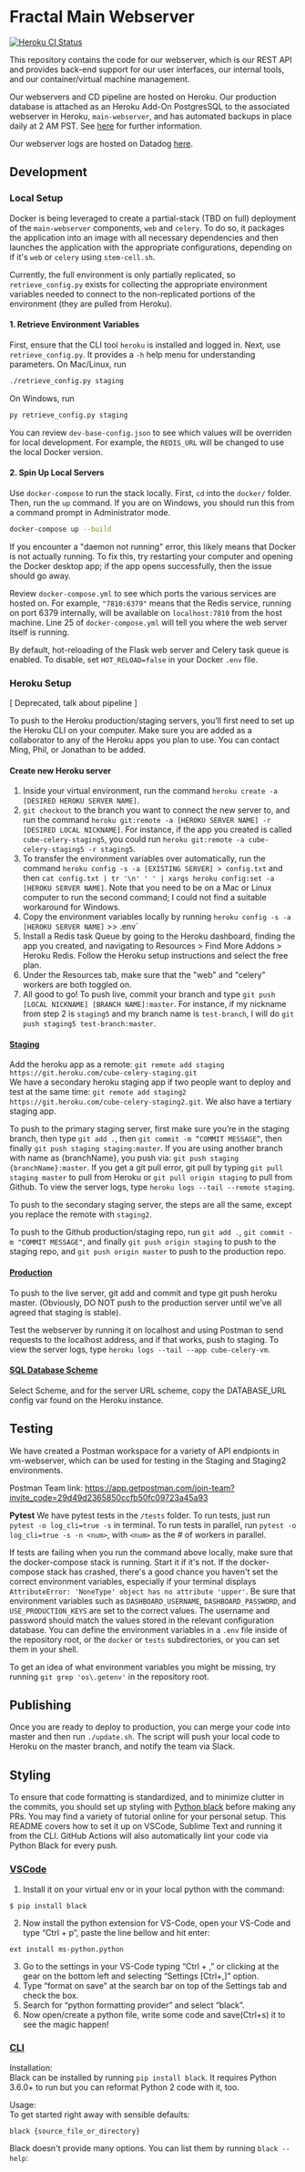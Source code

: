# Fractal Main Webserver

[![Heroku CI Status](https://heroku-cibadge.herokuapp.com/last.svg)](https://dashboard.heroku.com/pipelines/22da0c0d-7555-4647-8765-031c14b8398f/tests)

This repository contains the code for our webserver, which is our REST API and provides back-end support for our user interfaces, our internal tools, and our container/virtual machine management.

Our webservers and CD pipeline are hosted on Heroku. Our production database is attached as an Heroku Add-On PostgresSQL to the associated webserver in Heroku, `main-webserver`, and has automated backups in place daily at 2 AM PST. See [here](https://devcenter.heroku.com/articles/heroku-postgres-backups#creating-a-backup) for further information.

Our webserver logs are hosted on Datadog [here](https://app.datadoghq.com/logs?cols=core_host%2Ccore_service&from_ts=1593977274176&index=&live=true&messageDisplay=inline&stream_sort=desc&to_ts=1593978174176).

## Development

### Local Setup

Docker is being leveraged to create a partial-stack (TBD on full) deployment of the `main-webserver` components, `web` and `celery`. To do so, it packages the application into an image with all necessary dependencies and then launches the application with the appropriate configurations, depending on if it's `web` or `celery` using `stem-cell.sh`.

Currently, the full environment is only partially replicated, so `retrieve_config.py` exists for collecting the appropriate environment variables needed to connect to the non-replicated portions of the environment (they are pulled from Heroku).

#### 1. Retrieve Environment Variables


First, ensure that the CLI tool `heroku` is installed and logged in. Next, use `retrieve_config.py`. It provides a `-h` help menu for understanding parameters. On Mac/Linux, run

```sh
./retrieve_config.py staging
```

On Windows, run

```sh
py retrieve_config.py staging
```

You can review `dev-base-config.json` to see which values will be overriden for local development. For example, the `REDIS_URL` will be changed to use the local Docker version.

#### 2. Spin Up Local Servers

Use `docker-compose` to run the stack locally. First, `cd` into the `docker/` folder. Then, run the `up` command. If you are on Windows, you should run this from a command prompt in Administrator mode.

```sh
docker-compose up --build
```

If you encounter a "daemon not running" error, this likely means that Docker is not actually running. To fix this, try restarting your computer and opening the Docker desktop app; if the app opens successfully, then the issue should go away.

Review `docker-compose.yml` to see which ports the various services are hosted on. For example, `"7810:6379"` means that the Redis service, running on port 6379 internally, will be available on `localhost:7810` from the host machine. Line 25 of `docker-compose.yml` will tell you where the web server itself is running.

By default, hot-reloading of the Flask web server and Celery task queue is enabled. To disable, set `HOT_RELOAD=false` in your Docker `.env` file.

### Heroku Setup

[ Deprecated, talk about pipeline ]

To push to the Heroku production/staging servers, you’ll first need to set up the Heroku CLI on your computer. Make sure you are added as a collaborator to any of the Heroku apps you plan to use. You can contact Ming, Phil, or Jonathan to be added.

#### Create new Heroku server

1. Inside your virtual environment, run the command `heroku create -a [DESIRED HEROKU SERVER NAME]`.
2. `git checkout` to the branch you want to connect the new server to, and run the command `heroku git:remote -a [HEROKU SERVER NAME] -r [DESIRED LOCAL NICKNAME]`. For instance, if the app you created is called `cube-celery-staging5`, you could run `heroku git:remote -a cube-celery-staging5 -r staging5`.
3. To transfer the environment variables over automatically, run the command `heroku config -s -a [EXISTING SERVER] > config.txt` and then `cat config.txt | tr '\n' ' ' | xargs heroku config:set -a [HEROKU SERVER NAME]`. Note that you need to be on a Mac or Linux computer to run the second command; I could not find a suitable workaround for Windows.
4. Copy the environment variables locally by running `heroku config -s -a [HEROKU SERVER NAME]` >> .env`
5. Install a Redis task Queue by going to the Heroku dashboard, finding the app you created, and navigating to Resources > Find More Addons > Heroku Redis. Follow the Heroku setup instructions and select the free plan.
6. Under the Resources tab, make sure that the "web" and "celery" workers are both toggled on.
7. All good to go! To push live, commit your branch and type `git push [LOCAL NICKNAME] [BRANCH NAME]:master`. For instance, if my nickname from step 2 is `staging5` and my branch name is `test-branch`, I will do `git push staging5 test-branch:master`.

#### [Staging](https://cube-celery-staging.herokuapp.com)

Add the heroku app as a remote: `git remote add staging https://git.heroku.com/cube-celery-staging.git`  
We have a secondary heroku staging app if two people want to deploy and test at the same time: `git remote add staging2 https://git.heroku.com/cube-celery-staging2.git`. We also have a tertiary staging app.

To push to the primary staging server, first make sure you’re in the staging branch, then type `git add .`, then `git commit -m “COMMIT MESSAGE”`, then finally `git push staging staging:master`. If you are using another branch with name as {branchName}, you push via: `git push staging {branchName}:master`. If you get a git pull error, git pull by typing `git pull staging master` to pull from Heroku or `git pull origin staging` to pull from Github. To view the server logs, type `heroku logs --tail --remote staging`.

To push to the secondary staging server, the steps are all the same, except you replace the remote with `staging2`.

To push to the Github production/staging repo, run `git add .`, `git commit -m "COMMIT MESSAGE"`, and finally `git push origin staging` to push to the staging repo, and `git push origin master` to push to the production repo.

#### [Production](https://git.heroku.com/cube-celery-vm.git)

To push to the live server, git add and commit and type git push heroku master. (Obviously, DO NOT push to the production server until we’ve all agreed that staging is stable).

Test the webserver by running it on localhost and using Postman to send requests to the localhost address, and if that works, push to staging. To view the server logs, type `heroku logs --tail --app cube-celery-vm`.

#### [SQL Database Scheme](https://pgweb-demo.herokuapp.com/)

Select Scheme, and for the server URL scheme, copy the DATABASE_URL config var found on the Heroku instance.

## Testing

We have created a Postman workspace for a variety of API endpionts in vm-webserver, which can be used for testing in the Staging and Staging2 environments.

Postman Team link: https://app.getpostman.com/join-team?invite_code=29d49d2365850ccfb50fc09723a45a93

**Pytest**
We have pytest tests in the `/tests` folder. To run tests, just run `pytest -o log_cli=true -s` in terminal. To run tests in parallel, run `pytest -o log_cli=true -s -n <num>`, with `<num>` as the # of workers in parallel.

If tests are failing when you run the command above locally, make sure that the docker-compose stack is running. Start it if it's not. If the docker-compose stack has crashed, there's a good chance you haven't set the correct environment variables, especially if your terminal displays `AttributeError: 'NoneType' object has no attribute 'upper'`. Be sure that environment variables such as `DASHBOARD_USERNAME`, `DASHBOARD_PASSWORD`, and `USE_PRODUCTION_KEYS` are set to the correct values. The username and password should match the values stored in the relevant configuration database. You can define the environment variables in a `.env` file inside of the repository root, or the `docker` or `tests` subdirectories, or you can set them in your shell.

To get an idea of what environment variables you might be missing, try running `git grep 'os\.getenv'` in the repository root.

## Publishing

Once you are ready to deploy to production, you can merge your code into master and then run `./update.sh`. The script will push your local code to Heroku on the master branch, and notify the team via Slack.

## Styling

To ensure that code formatting is standardized, and to minimize clutter in the commits, you should set up styling with [Python black](https://github.com/psf/black) before making any PRs. You may find a variety of tutorial online for your personal setup. This README covers how to set it up on VSCode, Sublime Text and running it from the CLI. GitHub Actions will also automatically lint your code via Python Black for every push.

### [VSCode](https://medium.com/@marcobelo/setting-up-python-black-on-visual-studio-code-5318eba4cd00)

1. Install it on your virtual env or in your local python with the command:

```
$ pip install black
```

2. Now install the python extension for VS-Code, open your VS-Code and type “Ctrl + p”, paste the line bellow and hit enter:

```
ext install ms-python.python
```

3. Go to the settings in your VS-Code typing “Ctrl + ,” or clicking at the gear on the bottom left and selecting “Settings [Ctrl+,]” option.
4. Type “format on save” at the search bar on top of the Settings tab and check the box.
5. Search for “python formatting provider” and select “black”.
6. Now open/create a python file, write some code and save(Ctrl+s) it to see the magic happen!

### [CLI](https://github.com/psf/black)

Installation:  
Black can be installed by running `pip install black`. It requires Python 3.6.0+ to run but you can reformat Python 2 code with it, too.

Usage:  
To get started right away with sensible defaults:

```
black {source_file_or_directory}
```

Black doesn't provide many options. You can list them by running `black --help`:
